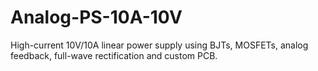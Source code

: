 # Analog-PS-10A-10V
High-current 10V/10A linear power supply using BJTs, MOSFETs, analog feedback, full-wave rectification and custom PCB.
